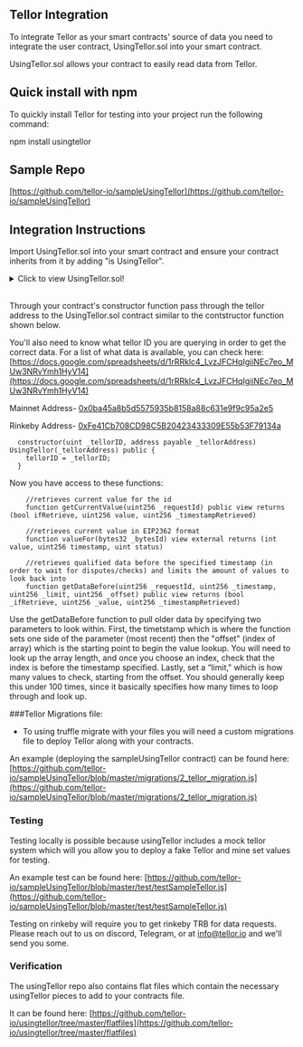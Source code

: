 ## Tellor Integration

To integrate Tellor as your smart contracts' source of data you need to integrate the user contract, UsingTellor.sol into your smart contract.

UsingTellor.sol allows your contract to easily read data from Tellor. 

## Quick install with npm
To quickly install Tellor for testing into your project run the following command: 

   npm install usingtellor

## Sample Repo

[https://github.com/tellor-io/sampleUsingTellor](https://github.com/tellor-io/sampleUsingTellor)

## Integration Instructions

Import UsingTellor.sol into your smart contract and ensure your contract inherits from it by adding "is UsingTellor".

<details>
  <summary>Click to view UsingTellor.sol!</summary>

```solidity
pragma solidity ^0.5.0;

import "../contracts/testContracts/TellorMaster.sol";
import "../contracts/libraries/TellorLibrary.sol";//imported for testing ease
import "../contracts/testContracts/Tellor.sol";//imported for testing ease
import "./OracleIDDescriptions.sol";
import "../contracts/interfaces/EIP2362Interface.sol";

/**
* @title UserContract
* This contracts creates for easy integration to the Tellor System
* by allowing smart contracts to read data off Tellor
*/
contract UsingTellor is EIP2362Interface{
    address payable public tellorStorageAddress;
    address public oracleIDDescriptionsAddress;
    TellorMaster _tellorm;
    OracleIDDescriptions descriptions;

    event NewDescriptorSet(address _descriptorSet);

    /*Constructor*/
    /**
    * @dev the constructor sets the storage address and owner
    * @param _storage is the TellorMaster address
    */
    constructor(address payable _storage) public {
        tellorStorageAddress = _storage;
        _tellorm = TellorMaster(tellorStorageAddress);
    }

    /*Functions*/
    /*
    * @dev Allows the owner to set the address for the oracleID descriptors
    * used by the ADO members for price key value pairs standarization
    * _oracleDescriptors is the address for the OracleIDDescriptions contract
    */
    function setOracleIDDescriptors(address _oracleDescriptors) external {
        require(oracleIDDescriptionsAddress == address(0), "Already Set");
        oracleIDDescriptionsAddress = _oracleDescriptors;
        descriptions = OracleIDDescriptions(_oracleDescriptors);
        emit NewDescriptorSet(_oracleDescriptors);
    }

    /**
    * @dev Allows the user to get the latest value for the requestId specified
    * @param _requestId is the requestId to look up the value for
    * @return bool true if it is able to retreive a value, the value, and the value's timestamp
    */
    function getCurrentValue(uint256 _requestId) public view returns (bool ifRetrieve, uint256 value, uint256 _timestampRetrieved) {
        return getDataBefore(_requestId,now,1,0);
    }

    /**
    * @dev Allows the user to get the latest value for the requestId specified using the
    * ADO specification for the standard inteface for price oracles
    * @param _bytesId is the ADO standarized bytes32 price/key value pair identifier
    * @return the timestamp, outcome or value/ and the status code (for retreived, null, etc...)
    */
    function valueFor(bytes32 _bytesId) external view returns (int value, uint256 timestamp, uint status) {
        uint _id = descriptions.getTellorIdFromBytes(_bytesId);
        int n = descriptions.getGranularityAdjFactor(_bytesId);
        if (_id > 0){
            bool _didGet;
            uint256 _returnedValue;
            uint256 _timestampRetrieved;
            (_didGet,_returnedValue,_timestampRetrieved) = getDataBefore(_id,now,1,0);
            if(_didGet){
                return (int(_returnedValue)*n,_timestampRetrieved, descriptions.getStatusFromTellorStatus(1));
            }
            else{
                return (0,0,descriptions.getStatusFromTellorStatus(2));
            }
        }
        return (0, 0, descriptions.getStatusFromTellorStatus(0));
    }

    /**
    * @dev Allows the user to get the first value for the requestId before the specified timestamp
    * @param _requestId is the requestId to look up the value for
    * @param _timestamp before which to search for first verified value
    * @param _limit a limit on the number of values to look at
    * @param _offset the number of values to go back before looking for data values
    * @return bool true if it is able to retreive a value, the value, and the value's timestamp
    */
    function getDataBefore(uint256 _requestId, uint256 _timestamp, uint256 _limit, uint256 _offset)
        public
        view
        returns (bool _ifRetrieve, uint256 _value, uint256 _timestampRetrieved)
    {
        uint256 _count = _tellorm.getNewValueCountbyRequestId(_requestId);
        if (_count > 0) {
            for (uint256 i = _count - _offset; i < _count -_offset + _limit; i++) {
                uint256 _time = _tellorm.getTimestampbyRequestIDandIndex(_requestId, i - 1);
                if(_value > 0 && _time > _timestamp){
                    return(true, _value, _timestampRetrieved);
                }
                else if (_time > 0 && _time <= _timestamp && _tellorm.isInDispute(_requestId,_time) == false) {
                    _value = _tellorm.retrieveData(_requestId, _time);
                    _timestampRetrieved = _time;
                    if(i == _count){
                        return(true, _value, _timestampRetrieved);
                    }
                }
            }
        }
        return (false, 0, 0);
    }
}

```
</details>
<br>



Through your contract's constructor function pass through the tellor address to the UsingTellor.sol contract similar to the contstructor function shown below.

You'll also need to know what tellor ID you are querying in order to get the correct data.  For a list of what data is available, you can check here:
[https://docs.google.com/spreadsheets/d/1rRRklc4_LvzJFCHqIgiiNEc7eo_MUw3NRvYmh1HyV14](https://docs.google.com/spreadsheets/d/1rRRklc4_LvzJFCHqIgiiNEc7eo_MUw3NRvYmh1HyV14)

Mainnet Address- [0x0ba45a8b5d5575935b8158a88c631e9f9c95a2e5](https://etherscan.io/address/0x0ba45a8b5d5575935b8158a88c631e9f9c95a2e5)

Rinkeby Address- [0xFe41Cb708CD98C5B20423433309E55b53F79134a](https://rinkeby.etherscan.io/address/0xFe41Cb708CD98C5B20423433309E55b53F79134a)

```solidity
  constructor(uint _tellorID, address payable _tellorAddress) UsingTellor(_tellorAddress) public {
    tellorID = _tellorID;
  }

```

Now you have access to these functions: 

```
    //retrieves current value for the id
    function getCurrentValue(uint256 _requestId) public view returns (bool ifRetrieve, uint256 value, uint256 _timestampRetrieved)

    //retrieves current value in EIP2362 format
    function valueFor(bytes32 _bytesId) view external returns (int value, uint256 timestamp, uint status)

    //retrieves qualified data before the specified timestamp (in order to wait for disputes/checks) and limits the amount of values to look back into
    function getDataBefore(uint256 _requestId, uint256 _timestamp, uint256 _limit, uint256 _offset) public view returns (bool _ifRetrieve, uint256 _value, uint256 _timestampRetrieved)

```


Use the getDataBefore function to pull older data by specifying two parameters to look within. First, the timetstamp which is where the function sets one side of the parameter (most recent) then the "offset" (index of array) which is the starting point to begin the value lookup. You will need to look up the array length, and once you choose an index, check that the index is before the timestamp specified. Lastly, set a “limit," which is how many values to check, starting from the offset. You should generally keep this under 100 times, since it basically specifies how many times to loop through and look up.





###Tellor Migrations file:

* To using truffle migrate with your files you will need a custom migrations file to deploy Tellor along with your contracts.  

An example (deploying the sampleUsingTellor contract) can be found here:
[https://github.com/tellor-io/sampleUsingTellor/blob/master/migrations/2_tellor_migration.js](https://github.com/tellor-io/sampleUsingTellor/blob/master/migrations/2_tellor_migration.js)


### Testing

Testing locally is possible because usingTellor includes a mock tellor system which will you allow you to deploy a fake Tellor and mine set values for testing.

An example test can be found here:
[https://github.com/tellor-io/sampleUsingTellor/blob/master/test/testSampleTellor.js](https://github.com/tellor-io/sampleUsingTellor/blob/master/test/testSampleTellor.js)

Testing on rinkeby will require you to get rinkeby TRB for data requests. Please reach out to us on discord, Telegram, or at [info@tellor.io](info@tellor.io) and we'll send you some.  


### Verification

The usingTellor repo also contains flat files which contain the necessary usingTellor pieces to add to your contracts file.  

It can be found here:  [https://github.com/tellor-io/usingtellor/tree/master/flatfiles](https://github.com/tellor-io/usingtellor/tree/master/flatfiles)



